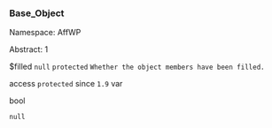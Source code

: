 ### Base_Object

Namespace: AffWP

Abstract: 1


$filled
`null` `protected` `Whether the object members have been filled.` 


access
`protected` 
since
`1.9` 
var

bool

`null` 